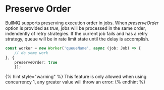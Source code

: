 # Preserve Order

BullMQ supports preserving execution order in jobs. When _preserveOrder_ option is provided as *true*, jobs will be processed in the same order, indendently of retry strategies. If the current job fails and has a retry strategy, queue will be in rate limit state until the delay is accomplish.

```typescript
const worker = new Worker('queueName', async (job: Job) => {
    // do some work
}, {
    preserveOrder: true
    });
```

{% hint style="warning" %}
This feature is only allowed when using concurrency 1, any greater value will throw an error:
{% endhint %}
